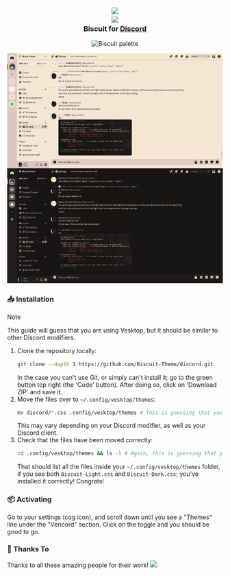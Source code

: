<h3 align="center">
  <img src="https://raw.githubusercontent.com/Biscuit-Theme/biscuit/main/assets/logos/rainbow.png" width="100"/><br/>
  <img src="https://raw.githubusercontent.com/Biscuit-Theme/biscuit/main/assets/font rainbow.png" width="220"/><br/>
  Biscuit for <a href="https://discord.com">Discord</a>
</h3>

<p align="center">
  <img src="https://raw.githubusercontent.com/Biscuit-Theme/biscuit/main/assets/extras/rainbow%20line.png" alt="Biscuit palette" width="400" />
</p>

<p align="center">
  <img src="assets/showcase.png"/>
</p>

### 📥 Installation
>[!NOTE]
>This guide will guess that you are using Vesktop, but it should be similar to other Discord modifiers.

1. Clone the repository locally:
   ```sh
   git clone --depth 1 https://github.com/Biscuit-Theme/discord.git
   ```
   In the case you can't use Git, or simply can't install it; go to the green button top right (the 'Code' button). After doing so, click on 'Download ZIP' and save it.
2. Move the files over to  `~/.config/vesktop/themes`:
   ```sh
   mv discord/*.css .config/vesktop/themes # This is guessing that you're in your HOME directory.
   ```
   This may vary depending on your Discord modifier, as well as your Discord client.
3. Check that the files have been moved correctly:
   ```sh
   cd .config/vesktop/themes && ls -l # Again, this is guessing that you're still in your HOME directory.
   ```
   That should list all the files inside your `~/.config/vesktop/themes` folder, if you see both `Biscuit-Light.css` and `Biscuit-Dark.css`; you've installed it correctly! Congrats!

### 📦 Activating
Go to your settings (cog icon), and scroll down until you see a "Themes" line  under the "Vencord" section. Click on the toggle and you should be good to go.


### 💝 Thanks To
Thanks to all these amazing people for their work!
<a href="https://github.com/Biscuit-Theme/discord/graphs/contributors">
<img src="https://contrib.rocks/image?repo=Biscuit-Theme/discord" />
</a>
